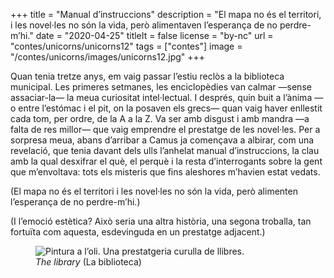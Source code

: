+++
title = "Manual d’instruccions"
description = "El mapa no és el territori, i les novel·les no són la vida, però alimentaven l’esperança de no perdre-m’hi."
date = "2020-04-25"
titleIt = false
license = "by-nc"
url = "contes/unicorns/unicorns12"
tags = ["contes"]
image = "/contes/unicorns/images/unicorns12.jpg"
+++

Quan tenia tretze anys, em vaig passar l’estiu reclòs a la biblioteca municipal. Les primeres setmanes, les enciclopèdies van calmar —sense assaciar-la— la meua curiositat intel·lectual. I després, quin buit a l’ànima —o entre l’estómac i el pit, on la posaven els grecs— quan vaig haver enllestit cada tom, per ordre, de la A a la Z. Va ser amb disgust i amb mandra —a falta de res millor— que vaig emprendre el prestatge de les novel·les. Per a sorpresa meua, abans d’arribar a Camus ja començava a albirar, com una revelació, que tenia davant dels ulls l’anhelat manual d’instruccions, la clau amb la qual desxifrar el què, el perquè i la resta d’interrogants sobre la gent que m’envoltava: tots els misteris que fins aleshores m’havien estat vedats.

(El mapa no és el territori i les novel·les no són la vida, però alimenten l’esperança de no perdre-m’hi.)

(I l’emoció estètica? Això seria una altra història, una segona troballa, tan fortuïta com aquesta, esdevinguda en un prestatge adjacent.)

<figure class="illustration"><img src="/contes/unicorns/images/unicorns12.jpg" alt="Pintura a l’oli. Una prestatgeria curulla de llibres."><figcaption><em>The library</em> (La biblioteca)</figcaption></figure>

